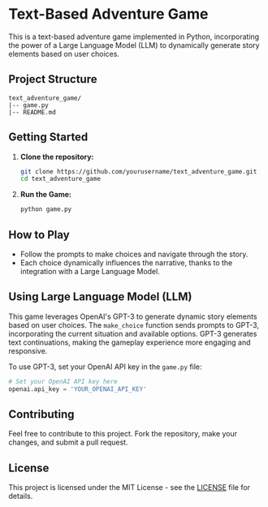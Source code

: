 # Text-Based Adventure Game

This is a text-based adventure game implemented in Python, incorporating the power of a Large Language Model (LLM) to dynamically generate story elements based on user choices.

## Project Structure

    text_adventure_game/
    |-- game.py
    |-- README.md


## Getting Started

1. **Clone the repository:**

   ```bash
   git clone https://github.com/yourusername/text_adventure_game.git
   cd text_adventure_game

2. **Run the Game:**

    ```bash
    python game.py

## How to Play

- Follow the prompts to make choices and navigate through the story.
- Each choice dynamically influences the narrative, thanks to the integration with a Large Language Model.

## Using Large Language Model (LLM)

This game leverages OpenAI's GPT-3 to generate dynamic story elements based on user choices. The `make_choice` function sends prompts to GPT-3, incorporating the current situation and available options. GPT-3 generates text continuations, making the gameplay experience more engaging and responsive.

To use GPT-3, set your OpenAI API key in the `game.py` file:

```python
# Set your OpenAI API key here
openai.api_key = 'YOUR_OPENAI_API_KEY'
```

## Contributing

Feel free to contribute to this project. Fork the repository, make your changes, and submit a pull request.

## License

This project is licensed under the MIT License - see the [LICENSE](LICENSE) file for details.
